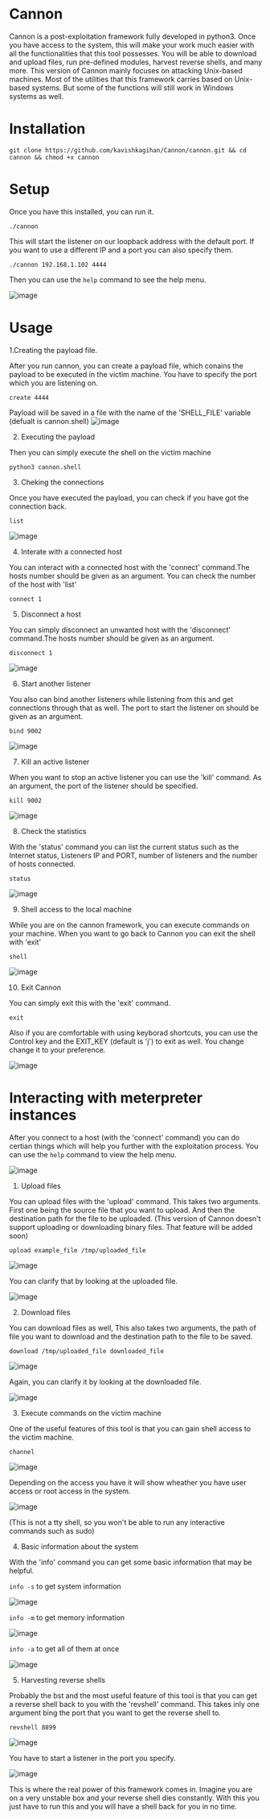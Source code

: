 # Cannon

Cannon is a post-exploitation framework fully developed in python3. Once you have access to the system, this will make your work much easier with all the functionalities that this tool possesses. You will be able to download and upload files, run pre-defined modules, harvest reverse shells, and many more. This version of Cannon mainly focuses on attacking Unix-based machines. Most of the utilities that this framework carries based on Unix-based systems. But some of the functions will still work in Windows systems as well.

# Installation

`git clone https://github.com/kavishkagihan/Cannon/cannon.git && cd cannon && chmod +x cannon`

# Setup

Once you have this installed, you can run it.

`./cannon `

This will start the listener on our loopback address with the default port. If you want to use a different IP and a port you can also specify them.

`./cannon 192.168.1.102 4444`

Then you can use the `help` command to see the help menu.

![image](https://user-images.githubusercontent.com/85458014/124820162-7eea0180-df43-11eb-8e8f-ceac1a494a09.png)


# Usage

1.Creating the payload file.

After you run cannon, you can create a payload file, which conains the payload to be executed in the victim machine. You have to specify the port which you are listening on. 

`create 4444`

Payload will be saved in a file with the name of the 'SHELL_FILE' variable (defualt is cannon.shell)
![image](https://user-images.githubusercontent.com/85458014/124819453-a7bdc700-df42-11eb-9158-a37c2c8b4638.png)



2. Executing the payload

Then you can simply execute the shell on the victim machine

`python3 cannon.shell`


3. Cheking the connections

Once you have executed the payload, you can check if you have got the connection back.

`list`

![image](https://user-images.githubusercontent.com/85458014/124819508-b7d5a680-df42-11eb-8ea6-106123b5b64e.png)


4. Interate with a connected host

You can interact with a connected host with the 'connect' command.The hosts number should be given as an argument. You can check the number of the host with 'list'

`connect 1`


5. Disconnect a host

You can simply disconnect an unwanted host with the 'disconnect'  command.The hosts number should be given as an argument.

`disconnect 1`

![image](https://user-images.githubusercontent.com/85458014/124819595-cf149400-df42-11eb-8def-ebb585a395fa.png)


6. Start another listener

You also can bind another listeners while listening from this and get connections through that as well. The port to start the listener on should be given as an argument.

`bind 9002`

![image](https://user-images.githubusercontent.com/85458014/124819627-db005600-df42-11eb-9cca-36759508af4e.png)


7. Kill an active listener

When you want to stop an active listener you can use the 'kill' command. As an argument, the port of the listener should be specified.

`kill 9002`

![image](https://user-images.githubusercontent.com/85458014/124819669-e6ec1800-df42-11eb-80c8-93a97573abe9.png)


8. Check the statistics

With the 'status' command you can list the current status such as the Internet status, Listeners IP and PORT, number of listeners and the number of hosts connected.

`status`

![image](https://user-images.githubusercontent.com/85458014/124819922-3a5e6600-df43-11eb-82f8-4f64cf31d670.png)

9. Shell access to the local machine

While you are on the cannon framework, you can execute commands on your machine. When you want to go back to Cannon you can exit the shell with 'exit'

`shell`

![image](https://user-images.githubusercontent.com/85458014/124821076-a55c6c80-df44-11eb-8c1f-557148ea17ba.png)


10. Exit Cannon

You can simply exit this with the 'exit' command.

`exit`

Also if you are comfortable with using keyborad shortcuts, you can use the Control key and the EXIT_KEY (default is 'j')  to exit as well. You change change it to your preference. 


![image](https://user-images.githubusercontent.com/85458014/124821538-392e3880-df45-11eb-9230-ef781944f3b7.png)

# Interacting with meterpreter instances

After you connect to a host (with the 'connect' command) you can do certian things which will help you further with the exploitation process. You can use the `help` command to view the help menu.

![image](https://user-images.githubusercontent.com/85458014/124867430-7b329b00-df94-11eb-958b-cf37aa929e65.png)

1. Upload files

You can upload files with the 'upload' command. This takes two arguments. First one being the source file that you want to upload. And then the destination path for the file to be uploaded. (This version of Cannon doesn't support uploading or downloading binary files. That feature will be added soon)

`upload example_file /tmp/uploaded_file`

![image](https://user-images.githubusercontent.com/85458014/124867749-0c097680-df95-11eb-8b76-c1490f9e127c.png)


You can clarify that by looking at the uploaded file.

![image](https://user-images.githubusercontent.com/85458014/124867820-29d6db80-df95-11eb-8290-bd74cdbe8892.png)


2. Download files

You can download files as well, This also takes two arguments, the path of file you want to download and the destination path to the file to be saved.

`download /tmp/uploaded_file downloaded_file`

![image](https://user-images.githubusercontent.com/85458014/124868243-de70fd00-df95-11eb-88b5-ff0295358be6.png)

Again, you can clarify it by looking at the downloaded file.

![image](https://user-images.githubusercontent.com/85458014/124868317-f9437180-df95-11eb-8022-1a4ca7a92172.png)


3. Execute commands on the victim machine

One of the useful features of this tool is that you can gain shell access to the victim machine.

`channel`

![image](https://user-images.githubusercontent.com/85458014/124915078-7dfab380-dfc7-11eb-9877-d8c2451aaae3.png)

Depending on the access you have it will show wheather you have user access or root access in the system.

![image](https://user-images.githubusercontent.com/85458014/124916053-9d461080-dfc8-11eb-8301-60f21512e2a6.png)

(This is not a tty shell, so you won't be able to run any interactive commands such as sudo)

4. Basic information about the system

With the 'info' command you can get some basic information that may be helpful. 

`info -s` to get system information

![image](https://user-images.githubusercontent.com/85458014/124915636-2577e600-dfc8-11eb-9122-cda5fe5d8caf.png)


`info -m` to get memory information

![image](https://user-images.githubusercontent.com/85458014/124915714-3c1e3d00-dfc8-11eb-9f35-0719d034838a.png)


`info -a` to get all of them at once

![image](https://user-images.githubusercontent.com/85458014/124915764-4b04ef80-dfc8-11eb-9e42-5e320e58d67e.png)


5. Harvesting reverse shells

Probably the bst and the most useful feature of this tool is that you can get a reverse shell back to you with the 'revshell' command. This takes inly one argument bing the port that you want to get the reverse shell to.

`revshell 8899`

![image](https://user-images.githubusercontent.com/85458014/124917220-ef3b6600-dfc9-11eb-8af5-431c0202df36.png)

You have to start a listener in the port you specify. 

![image](https://user-images.githubusercontent.com/85458014/124917569-5e18bf00-dfca-11eb-96df-00ba5a106f91.png)

This is where the real power of this framework comes in. Imagine you are on a very unstable box and your reverse shell dies constantly. With this you just have to run this and you will have a shell back for you in no time.












